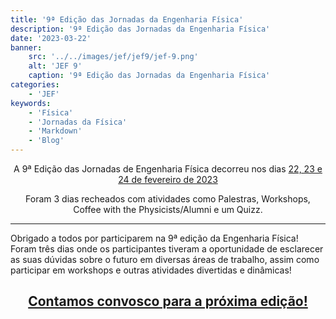 ```yaml
---
title: '9ª Edição das Jornadas da Engenharia Física'
description: '9ª Edição das Jornadas da Engenharia Física'
date: '2023-03-22'
banner:
    src: '../../images/jef/jef9/jef-9.png'
    alt: 'JEF 9'
    caption: '9ª Edição das Jornadas da Engenharia Física'
categories:
    - 'JEF'
keywords:
    - 'Física'
    - 'Jornadas da Física'
    - 'Markdown'
    - 'Blog'
---
```


<div style="text-align: center;">
A 9ª Edição das Jornadas de Engenharia Física decorreu nos dias <u>22, 23 e 24 de fevereiro de 2023</u>

Foram 3 dias recheados com atividades como Palestras, Workshops, Coffee with the Physicists/Alumni e um Quizz.

</div>

---

Obrigado a todos por participarem na 9ª edição da Engenharia Física! Foram três dias onde os participantes tiveram a oportunidade de esclarecer as suas dúvidas sobre o futuro em diversas áreas de trabalho, assim como participar em workshops e outras atividades divertidas e dinâmicas!

<div style="text-align: center;">
<h2><u>Contamos convosco para a próxima edição!</u></h2>
</div>
